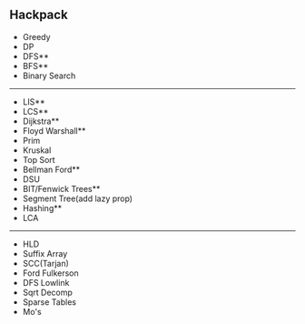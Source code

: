 ## Hackpack

- Greedy
- DP
- DFS**
- BFS**
- Binary Search
--------------------
- LIS**
- LCS**
- Dijkstra**
- Floyd Warshall**
- Prim
- Kruskal
- Top Sort
- Bellman Ford**
- DSU
- BIT/Fenwick Trees**
- Segment Tree(add lazy prop)
- Hashing**
- LCA
--------------------
- HLD
- Suffix Array
- SCC(Tarjan)
- Ford Fulkerson
- DFS Lowlink
- Sqrt Decomp
- Sparse Tables
- Mo's
